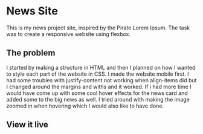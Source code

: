 # News Site

This is my news project site, inspired by the Pirate Lorem Ipsum. The task was to create a responsive website using flexbox. 

## The problem

I started by making a structure in HTML and then I planned on how I wanted to style each part of the website in CSS. I made the website mobile first. 
I had some troubles with justify-content not working when align-items did but I changed around the margins and withs and it worked. 
If i had more time I would have come up with some cool hover effects for the news card and added some to the big news as well. I tried around with making the image zoomed in when hovering which I would also like to have done.


## View it live
